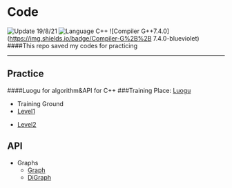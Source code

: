 # Code
![Update 19/8/21](https://img.shields.io/badge/Update-19/8/21-blueviolet)   ![Language C++](https://img.shields.io/badge/Language-C%2B%2B-blueviolet)  ![Compiler G++7.4.0](https://img.shields.io/badge/Compiler-G%2B%2B 7.4.0-blueviolet)
####This repo saved my codes for practicing

***

## Practice
####Luogu for algorithm&API for C++
###Training Place: [Luogu](https://luogu.org "Luogu")
*  Training Ground
  * [Level1](https://github.com/EndermanEM/Code/tree/master/Practice-luogu/1 "Training Ground #1")
  - [Level2](https://github.com/EndermanEM/Code/tree/master/Practice-luogu/2 "Training Ground #2")

## API
* Graphs
  * [Graph](https://github.com/EndermanEM/Code/tree/master/API/Graph "Graph")
  * [DiGraph](https://github.com/EndermanEM/Code/tree/master/API/DiGraph "DiGraph")
